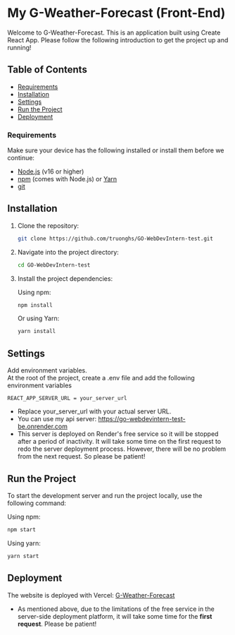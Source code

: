 # My G-Weather-Forecast (Front-End)

Welcome to G-Weather-Forecast. This is an application built using Create React App. Please follow the following introduction to get the project up and running!

## Table of Contents

- [Requirements](#requirements)
- [Installation](#installation)
- [Settings](#settings)
- [Run the Project](#run-the-project)
- [Deployment](#deployment)

### Requirements
Make sure your device has the following installed or install them before we continue:
- [Node.js](https://nodejs.org/) (v16 or higher)
- [npm](https://www.npmjs.com/) (comes with Node.js) or [Yarn](https://classic.yarnpkg.com/)
- [git](https://git-scm.com/)

## Installation

1. Clone the repository:

    ```bash
    git clone https://github.com/truonghs/GO-WebDevIntern-test.git
    ```

2. Navigate into the project directory:

    ```bash
    cd GO-WebDevIntern-test
    ```

3. Install the project dependencies:

    Using npm:

    ```bash
    npm install
    ```

    Or using Yarn:

    ```bash
    yarn install
    ```

## Settings
Add environment variables.\
At the root of the project, create a .env file and add the following environment variables
```
REACT_APP_SERVER_URL = your_server_url
```
- Replace your_server_url with your actual server URL.
- You can use my api server: https://go-webdevintern-test-be.onrender.com
- This server is deployed on Render's free service so it will be stopped after a period of inactivity. It will take some time on the first request to redo the server deployment process. However, there will be no problem from the next request. So please be patient!
## Run the Project

To start the development server and run the project locally, use the following command:

Using npm:

```bash
npm start
```
Using yarn:

```bash
yarn start
```
## Deployment

The website is deployed with Vercel: [G-Weather-Forecast](https://go-web-dev-intern-test.vercel.app/) 
- As mentioned above, due to the limitations of the free service in the server-side deployment platform, it will take some time for the **first request**. Please be patient!
